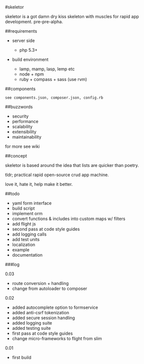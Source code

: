 #skeletor

skeletor is a got damn dry kiss skeleton with muscles for rapid app development. pre-pre-alpha.

##requirements

- server side
	- php 5.3+

- build environment
	- lamp, mamp, lasp, lemp etc
	- node + npm
	- ruby + compass + sass (use rvm)

##components

	see components.json, composer.json, config.rb

##buzzwords

- security
- performance
- scalability
- extensibility
- maintainability

for more see wiki

##concept

skeletor is based around the idea that lists are quicker than poetry.  

tldr; practical rapid open-source crud app machine. 

love it, hate it, help make it better. 

##todo

- yaml form interface
- build script
- implement orm
- convert functions & includes into custom maps w/ filters
- add flight js
- second pass at code style guides
- add logging calls
- add test units
- localization
- example
- documentation


###log

0.03

- route conversion + handling
- change from autoloader to composer


0.02

- added autocomplete option to formservice
- added anti-csrf tokenization
- added secure session handling
- added logging suite
- added testing suite
- first pass at code style guides
- change micro-frameworks to flight from slim

0.01

- first build
